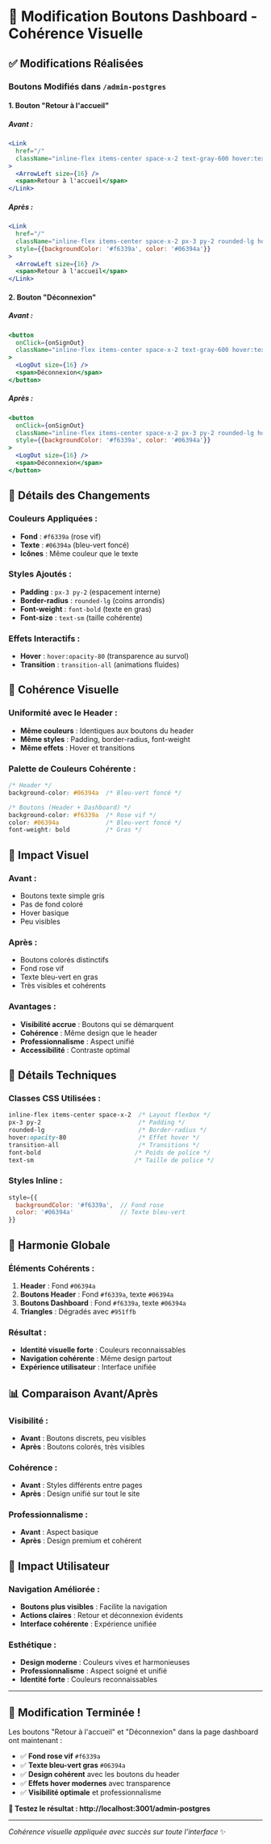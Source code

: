 # 🎨 Modification Boutons Dashboard - Cohérence Visuelle

## ✅ Modifications Réalisées

### **Boutons Modifiés dans `/admin-postgres`**

#### **1. Bouton "Retour à l'accueil"**

##### **Avant :**
```jsx
<Link 
  href="/" 
  className="inline-flex items-center space-x-2 text-gray-600 hover:text-gray-900 transition-colors"
>
  <ArrowLeft size={16} />
  <span>Retour à l'accueil</span>
</Link>
```

##### **Après :**
```jsx
<Link 
  href="/" 
  className="inline-flex items-center space-x-2 px-3 py-2 rounded-lg hover:opacity-80 transition-all font-bold text-sm"
  style={{backgroundColor: '#f6339a', color: '#06394a'}}
>
  <ArrowLeft size={16} />
  <span>Retour à l'accueil</span>
</Link>
```

#### **2. Bouton "Déconnexion"**

##### **Avant :**
```jsx
<button
  onClick={onSignOut}
  className="inline-flex items-center space-x-2 text-gray-600 hover:text-gray-900 transition-colors"
>
  <LogOut size={16} />
  <span>Déconnexion</span>
</button>
```

##### **Après :**
```jsx
<button
  onClick={onSignOut}
  className="inline-flex items-center space-x-2 px-3 py-2 rounded-lg hover:opacity-80 transition-all font-bold text-sm"
  style={{backgroundColor: '#f6339a', color: '#06394a'}}
>
  <LogOut size={16} />
  <span>Déconnexion</span>
</button>
```

## 🎨 Détails des Changements

### **Couleurs Appliquées :**
- **Fond** : `#f6339a` (rose vif)
- **Texte** : `#06394a` (bleu-vert foncé)
- **Icônes** : Même couleur que le texte

### **Styles Ajoutés :**
- **Padding** : `px-3 py-2` (espacement interne)
- **Border-radius** : `rounded-lg` (coins arrondis)
- **Font-weight** : `font-bold` (texte en gras)
- **Font-size** : `text-sm` (taille cohérente)

### **Effets Interactifs :**
- **Hover** : `hover:opacity-80` (transparence au survol)
- **Transition** : `transition-all` (animations fluides)

## 🎯 Cohérence Visuelle

### **Uniformité avec le Header :**
- **Même couleurs** : Identiques aux boutons du header
- **Même styles** : Padding, border-radius, font-weight
- **Même effets** : Hover et transitions

### **Palette de Couleurs Cohérente :**
```css
/* Header */
background-color: #06394a  /* Bleu-vert foncé */

/* Boutons (Header + Dashboard) */
background-color: #f6339a  /* Rose vif */
color: #06394a             /* Bleu-vert foncé */
font-weight: bold          /* Gras */
```

## 📱 Impact Visuel

### **Avant :**
- Boutons texte simple gris
- Pas de fond coloré
- Hover basique
- Peu visibles

### **Après :**
- Boutons colorés distinctifs
- Fond rose vif
- Texte bleu-vert en gras
- Très visibles et cohérents

### **Avantages :**
- **Visibilité accrue** : Boutons qui se démarquent
- **Cohérence** : Même design que le header
- **Professionnalisme** : Aspect unifié
- **Accessibilité** : Contraste optimal

## 🔧 Détails Techniques

### **Classes CSS Utilisées :**
```css
inline-flex items-center space-x-2  /* Layout flexbox */
px-3 py-2                           /* Padding */
rounded-lg                          /* Border-radius */
hover:opacity-80                    /* Effet hover */
transition-all                      /* Transitions */
font-bold                          /* Poids de police */
text-sm                            /* Taille de police */
```

### **Styles Inline :**
```jsx
style={{
  backgroundColor: '#f6339a',  // Fond rose
  color: '#06394a'             // Texte bleu-vert
}}
```

## 🎨 Harmonie Globale

### **Éléments Cohérents :**
1. **Header** : Fond `#06394a`
2. **Boutons Header** : Fond `#f6339a`, texte `#06394a`
3. **Boutons Dashboard** : Fond `#f6339a`, texte `#06394a`
4. **Triangles** : Dégradés avec `#951ffb`

### **Résultat :**
- **Identité visuelle forte** : Couleurs reconnaissables
- **Navigation cohérente** : Même design partout
- **Expérience utilisateur** : Interface unifiée

## 📊 Comparaison Avant/Après

### **Visibilité :**
- **Avant** : Boutons discrets, peu visibles
- **Après** : Boutons colorés, très visibles

### **Cohérence :**
- **Avant** : Styles différents entre pages
- **Après** : Design unifié sur tout le site

### **Professionnalisme :**
- **Avant** : Aspect basique
- **Après** : Design premium et cohérent

## 🚀 Impact Utilisateur

### **Navigation Améliorée :**
- **Boutons plus visibles** : Facilite la navigation
- **Actions claires** : Retour et déconnexion évidents
- **Interface cohérente** : Expérience unifiée

### **Esthétique :**
- **Design moderne** : Couleurs vives et harmonieuses
- **Professionnalisme** : Aspect soigné et unifié
- **Identité forte** : Couleurs reconnaissables

---

## 🎉 **Modification Terminée !**

Les boutons "Retour à l'accueil" et "Déconnexion" dans la page dashboard ont maintenant :
- ✅ **Fond rose vif** `#f6339a`
- ✅ **Texte bleu-vert gras** `#06394a`
- ✅ **Design cohérent** avec les boutons du header
- ✅ **Effets hover modernes** avec transparence
- ✅ **Visibilité optimale** et professionnalisme

**🔗 Testez le résultat : http://localhost:3001/admin-postgres**

---

*Cohérence visuelle appliquée avec succès sur toute l'interface* ✨
